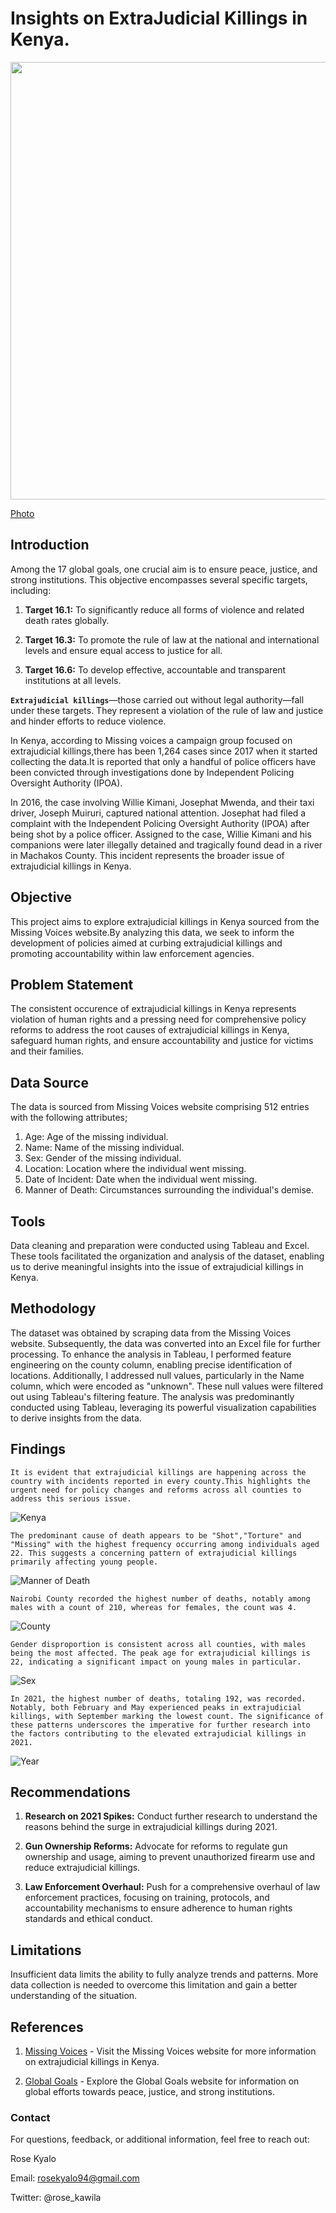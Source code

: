 # **Insights on ExtraJudicial Killings in Kenya.**

<img src="/images/killings.jpg" width="800" height="700">

[Photo](https://www.gettyimages.com/photos/kenya-police)



## **Introduction**

Among the 17 global goals, one crucial aim is to ensure peace, justice, and strong institutions. This objective encompasses several specific targets, including:

1. **Target 16.1:** To significantly reduce all forms of violence and related death rates globally.

2. **Target 16.3:** To promote the rule of law at the national and international levels and ensure equal access to justice for all.

3. **Target 16.6:** To develop effective, accountable and transparent institutions at all levels.
   
**`Extrajudicial killings`**—those carried out without legal authority—fall under these targets. They represent a violation of the rule of law and justice and hinder efforts to reduce violence.

In Kenya, according to Missing voices a campaign group focused on extrajudicial killings,there has been 1,264 cases since 2017 when it started collecting the data.It is reported that only a handful of police officers have been convicted through investigations done by Independent Policing Oversight Authority (IPOA).

In 2016, the case involving Willie Kimani, Josephat Mwenda, and their taxi driver, Joseph Muiruri, captured national attention. Josephat had filed a complaint with the Independent Policing Oversight Authority (IPOA) after being shot by a police officer. Assigned to the case, Willie Kimani and his companions were later illegally detained and tragically found dead in a river in Machakos County. This incident represents the broader issue of extrajudicial killings in Kenya.

## **Objective**

This project aims to explore extrajudicial killings in Kenya sourced from the Missing Voices website.By analyzing this data, we seek to inform the development of policies aimed at curbing extrajudicial killings and promoting accountability within law enforcement agencies.

## **Problem Statement**
The consistent occurence of extrajudicial killings in Kenya represents violation of human rights and a pressing need for comprehensive policy reforms  to address the root causes of extrajudicial killings in Kenya, safeguard human rights, and ensure accountability and justice for victims and their families.

## **Data Source**
The data is sourced from Missing Voices website comprising 512 entries with the following attributes;            
1. Age: Age of the missing individual.
2. Name: Name of the missing individual.
3. Sex: Gender of the missing individual.
4. Location: Location where the individual went missing.
5. Date of Incident: Date when the individual went missing.
6. Manner of Death: Circumstances surrounding the individual's demise.

## **Tools**
Data cleaning and preparation were conducted using Tableau and Excel. These tools facilitated the organization and analysis of the dataset, enabling us to derive meaningful insights into the issue of extrajudicial killings in Kenya.

## Methodology
The dataset was obtained by scraping data from the Missing Voices website. Subsequently, the data was converted into an Excel file for further processing. To enhance the analysis in Tableau, I performed feature engineering on the county column, enabling precise identification of locations. Additionally, I addressed null values, particularly in the Name column, which were encoded as "unknown". These null values were filtered out using Tableau's filtering feature. The analysis was predominantly conducted using Tableau, leveraging its powerful visualization capabilities to derive insights from the data.

## **Findings**
`It is evident that extrajudicial killings are happening across the country with incidents reported in every county.This highlights the urgent need for policy changes and reforms across all counties to address this serious issue.`

![Kenya](/images/Kenya.png)

`The predominant cause of death appears to be "Shot","Torture" and "Missing" with the highest frequency occurring among individuals aged 22. This suggests a concerning pattern of extrajudicial killings primarily affecting young people.`

![Manner of Death](/images/Age%20and%20Manner%20of%20Death.png)

`Nairobi County recorded the highest number of deaths, notably among males with a count of 210, whereas for females, the count was 4.` 

![County](/images/Sex%20per%20County.png)

`Gender disproportion is consistent across all counties, with males being the most affected. The peak age for extrajudicial killings is 22, indicating a significant impact on young males in particular.`

![Sex](/images/Age%20and%20Sex.png)

`In 2021, the highest number of deaths, totaling 192, was recorded. Notably, both February and May experienced peaks in extrajudicial killings, with September marking the lowest count. The significance of these patterns underscores the imperative for further research into the factors contributing to the elevated extrajudicial killings in 2021.`

![Year](/images/YearMonth.png)

## Recommendations

1. **Research on 2021 Spikes:** Conduct further research to understand the reasons behind the surge in extrajudicial killings during 2021.

2. **Gun Ownership Reforms:** Advocate for reforms to regulate gun ownership and usage, aiming to prevent unauthorized firearm use and reduce extrajudicial killings.

3. **Law Enforcement Overhaul:** Push for a comprehensive overhaul of law enforcement practices, focusing on training, protocols, and accountability mechanisms to ensure adherence to human rights standards and ethical conduct.
   
## Limitations

Insufficient data limits the ability to fully analyze trends and patterns. More data collection is needed to overcome this limitation and gain a better understanding of the situation.

## References

1. [Missing Voices](https://www.missingvoices.or.ke/) - Visit the Missing Voices website for more information on extrajudicial killings in Kenya.

2. [Global Goals](https://globalgoals.org/) - Explore the Global Goals website for information on global efforts towards peace, justice, and strong institutions.

### Contact
For questions, feedback, or additional information, feel free to reach out:

Rose Kyalo

Email: rosekyalo94@gmail.com

Twitter: @rose_kawila



              
        
   







